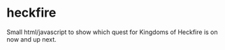 # heckfire
Small html/javascript to show which quest for Kingdoms of Heckfire is on now and up next.
